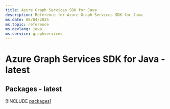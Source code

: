```yaml
---
title: Azure Graph Services SDK for Java
description: Reference for Azure Graph Services SDK for Java
ms.date: 08/04/2025
ms.topic: reference
ms.devlang: java
ms.service: graphservices
---
```

# Azure Graph Services SDK for Java - latest
## Packages - latest
[!INCLUDE [packages](graph-services-index.md)]